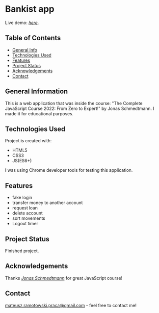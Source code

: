 # Bankist app
Live demo: [_here_](https://mateusz-ramotowski-poland.github.io/Bankist-App-Udemy-Course/).

## Table of Contents
* [General Info](#general-information)
* [Technologies Used](#technologies-used)
* [Features](#features)
* [Project Status](#project-status)
* [Acknowledgements](#acknowledgements)
* [Contact](#contact)

## General Information
This is a web application that was inside the course: "The Complete JavaScript Course 2022: From Zero to Expert!" by Jonas Schmedtmann. I made it for educational purposes. 

## Technologies Used
Project is created with:
* HTML5
* CSS3
* JS(ES6+)

I was using Chrome developer tools for testing this application.
## Features
* fake login
* transfer money to another account
* request loan
* delete account
* sort movements
* Logout timer

## Project Status
Finished project.

## Acknowledgements
Thanks [_Jonas Schmedtmann_](https://www.udemy.com/course/the-complete-javascript-course/learn/lecture/22648873#overview) for great JavaScript course!

## Contact
mateusz.ramotowski.praca@gmail.com - feel free to contact me!
